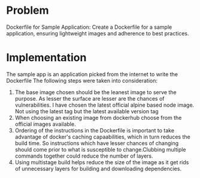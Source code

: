 # Problem

Dockerfile for Sample Application: Create a Dockerfile for a sample application, ensuring lightweight images and adherence to best practices.

# Implementation

The sample app is an application picked from the internet to write the Dockerfile
The following steps were taken into consideration:

1. The base image chosen should be the leanest image to serve the purpose. As lesser the surface are lesser are the chances of vulnerabilities. I have chosen the latest official alpine based node image. Not using the latest tag but the latest available version tag
2. When choosing an existing image from dockerhub choose from the official images available.
3. Ordering of the instructions in the Dockerfile is important to take advantage of docker's caching capaabilities, which in turn reduces the build time. So instructions which have lesser chances of changing should come prior to what is susceptible to change.Clubbing multiple commands together could reduce the number of layers.
4. Using multistage build helps reduce the size of the image as it get rids of unnecessary layers for building and downloading dependencies.